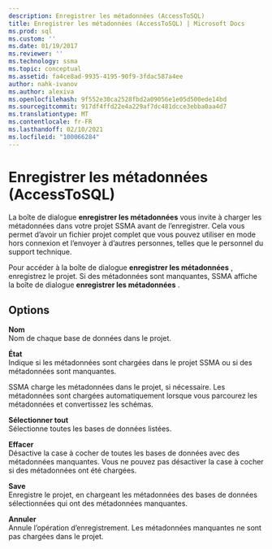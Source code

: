 ```yaml
---
description: Enregistrer les métadonnées (AccessToSQL)
title: Enregistrer les métadonnées (AccessToSQL) | Microsoft Docs
ms.prod: sql
ms.custom: ''
ms.date: 01/19/2017
ms.reviewer: ''
ms.technology: ssma
ms.topic: conceptual
ms.assetid: fa4ce8ad-9935-4195-90f9-3fdac587a4ee
author: nahk-ivanov
ms.author: alexiva
ms.openlocfilehash: 9f552e30ca2528fbd2a09056e1e05d500ede14bd
ms.sourcegitcommit: 917df4ffd22e4a229af7dc481dcce3ebba0aa4d7
ms.translationtype: MT
ms.contentlocale: fr-FR
ms.lasthandoff: 02/10/2021
ms.locfileid: "100066284"
---
```

# <a name="save-metadata-accesstosql"></a>Enregistrer les métadonnées (AccessToSQL)
La boîte de dialogue **enregistrer les métadonnées** vous invite à charger les métadonnées dans votre projet SSMA avant de l’enregistrer. Cela vous permet d’avoir un fichier projet complet que vous pouvez utiliser en mode hors connexion et l’envoyer à d’autres personnes, telles que le personnel du support technique.  
  
Pour accéder à la boîte de dialogue **enregistrer les métadonnées** , enregistrez le projet. Si des métadonnées sont manquantes, SSMA affiche la boîte de dialogue **enregistrer les métadonnées** .  
  
## <a name="options"></a>Options  
**Nom**  
Nom de chaque base de données dans le projet.  
  
**État**  
Indique si les métadonnées sont chargées dans le projet SSMA ou si des métadonnées sont manquantes.  
  
SSMA charge les métadonnées dans le projet, si nécessaire. Les métadonnées sont chargées automatiquement lorsque vous parcourez les métadonnées et convertissez les schémas.  
  
**Sélectionner tout**  
Sélectionne toutes les bases de données listées.  
  
**Effacer**  
Désactive la case à cocher de toutes les bases de données avec des métadonnées manquantes. Vous ne pouvez pas désactiver la case à cocher si des métadonnées ont été chargées.  
  
**Save**  
Enregistre le projet, en chargeant les métadonnées des bases de données sélectionnées qui ont des métadonnées manquantes.  
  
**Annuler**  
Annule l’opération d’enregistrement. Les métadonnées manquantes ne sont pas chargées dans le projet.  
  
